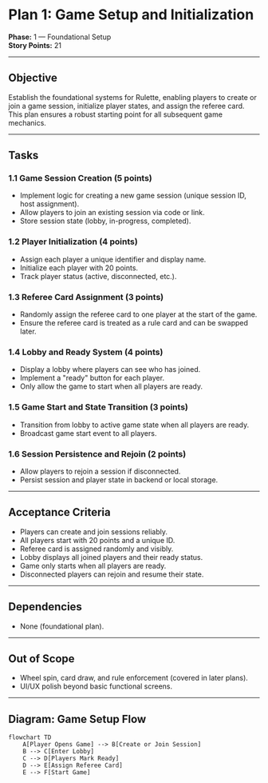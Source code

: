 # Plan 1: Game Setup and Initialization

**Phase:** 1 — Foundational Setup  
**Story Points:** 21

---

## Objective

Establish the foundational systems for Rulette, enabling players to create or join a game session, initialize player states, and assign the referee card. This plan ensures a robust starting point for all subsequent game mechanics.

---

## Tasks

### 1.1 Game Session Creation (5 points)
- Implement logic for creating a new game session (unique session ID, host assignment).
- Allow players to join an existing session via code or link.
- Store session state (lobby, in-progress, completed).

### 1.2 Player Initialization (4 points)
- Assign each player a unique identifier and display name.
- Initialize each player with 20 points.
- Track player status (active, disconnected, etc.).

### 1.3 Referee Card Assignment (3 points)
- Randomly assign the referee card to one player at the start of the game.
- Ensure the referee card is treated as a rule card and can be swapped later.

### 1.4 Lobby and Ready System (4 points)
- Display a lobby where players can see who has joined.
- Implement a "ready" button for each player.
- Only allow the game to start when all players are ready.

### 1.5 Game Start and State Transition (3 points)
- Transition from lobby to active game state when all players are ready.
- Broadcast game start event to all players.

### 1.6 Session Persistence and Rejoin (2 points)
- Allow players to rejoin a session if disconnected.
- Persist session and player state in backend or local storage.

---

## Acceptance Criteria

- Players can create and join sessions reliably.
- All players start with 20 points and a unique ID.
- Referee card is assigned randomly and visibly.
- Lobby displays all joined players and their ready status.
- Game only starts when all players are ready.
- Disconnected players can rejoin and resume their state.

---

## Dependencies

- None (foundational plan).

---

## Out of Scope

- Wheel spin, card draw, and rule enforcement (covered in later plans).
- UI/UX polish beyond basic functional screens.

---

## Diagram: Game Setup Flow

```mermaid
flowchart TD
    A[Player Opens Game] --> B[Create or Join Session]
    B --> C[Enter Lobby]
    C --> D[Players Mark Ready]
    D --> E[Assign Referee Card]
    E --> F[Start Game]